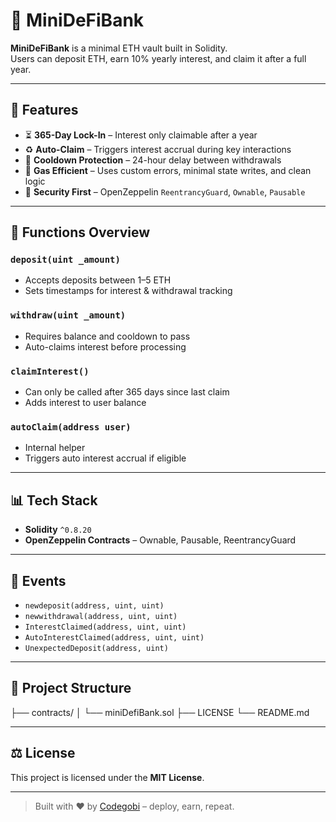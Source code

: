 # 🏦 MiniDeFiBank

**MiniDeFiBank** is a minimal ETH vault built in Solidity.  
Users can deposit ETH, earn 10% yearly interest, and claim it after a full year.

---

## 🔧 Features

- ⏳ **365-Day Lock-In** – Interest only claimable after a year
- ♻️ **Auto-Claim** – Triggers interest accrual during key interactions
- 🧊 **Cooldown Protection** – 24-hour delay between withdrawals
- 💸 **Gas Efficient** – Uses custom errors, minimal state writes, and clean logic
- 🔐 **Security First** – OpenZeppelin `ReentrancyGuard`, `Ownable`, `Pausable`

---

## 💼 Functions Overview

### `deposit(uint _amount)`
- Accepts deposits between 1–5 ETH
- Sets timestamps for interest & withdrawal tracking

### `withdraw(uint _amount)`
- Requires balance and cooldown to pass
- Auto-claims interest before processing

### `claimInterest()`
- Can only be called after 365 days since last claim
- Adds interest to user balance

### `autoClaim(address user)`
- Internal helper
- Triggers auto interest accrual if eligible

---

## 📊 Tech Stack

- **Solidity** `^0.8.20`
- **OpenZeppelin Contracts** – Ownable, Pausable, ReentrancyGuard

---

## 🧪 Events

- `newdeposit(address, uint, uint)`
- `newwithdrawal(address, uint, uint)`
- `InterestClaimed(address, uint, uint)`
- `AutoInterestClaimed(address, uint, uint)`
- `UnexpectedDeposit(address, uint)`

---

## 📁 Project Structure
├── contracts/ │   └── miniDefiBank.sol ├── LICENSE └── README.md

---

## ⚖️ License

This project is licensed under the **MIT License**.

---

> Built with ❤️ by [Codegobi](https://github.com/Codegobi) – deploy, earn, repeat.
